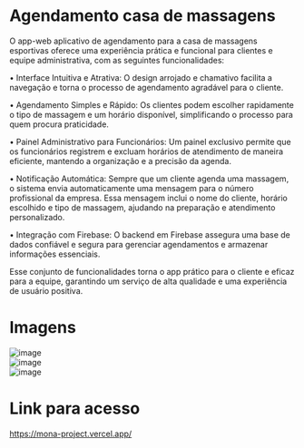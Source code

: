 # Agendamento casa de massagens
 O app-web aplicativo de agendamento para a casa de massagens esportivas oferece uma experiência prática e funcional para clientes e equipe administrativa, com as seguintes funcionalidades: </br>

• Interface Intuitiva e Atrativa: O design arrojado e chamativo facilita a navegação e torna o processo de agendamento agradável para o cliente.</br>

• Agendamento Simples e Rápido: Os clientes podem escolher rapidamente o tipo de massagem e um horário disponível, simplificando o processo para quem procura praticidade.</br>

• Painel Administrativo para Funcionários: Um painel exclusivo permite que os funcionários registrem e excluam horários de atendimento de maneira eficiente, mantendo a organização e a precisão da agenda.</br>

• Notificação Automática: Sempre que um cliente agenda uma massagem, o sistema envia automaticamente uma mensagem para o número profissional da empresa. Essa mensagem inclui o nome do cliente, horário escolhido e tipo de massagem, ajudando na preparação e atendimento personalizado.</br>

• Integração com Firebase: O backend em Firebase assegura uma base de dados confiável e segura para gerenciar agendamentos e armazenar informações essenciais.</br>

 Esse conjunto de funcionalidades torna o app prático para o cliente e eficaz para a equipe, garantindo um serviço de alta qualidade e uma experiência de usuário positiva.</br>

 # Imagens
 ![image](https://github.com/user-attachments/assets/3740fd72-084b-4b30-a996-499d58d6375c) </br>
 ![image](https://github.com/user-attachments/assets/ed117db9-50b8-4558-8939-4df86ed34978) </br>
 ![image](https://github.com/user-attachments/assets/333b2340-0443-481e-bf1d-3cd47de228c2) </br>


 # Link para acesso </br>
 https://mona-project.vercel.app/



